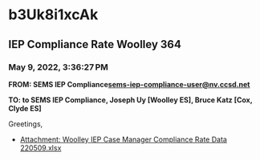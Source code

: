 # b3Uk8i1xcAk
## IEP Compliance Rate Woolley 364
### May 9, 2022, 3:36:27 PM
**FROM: SEMS IEP Compliance<sems-iep-compliance-user@nv.ccsd.net>**

**TO: to SEMS IEP Compliance, Joseph Uy [Woolley ES], Bruce Katz [Cox, Clyde ES]**


Greetings,  





* [Attachment: Woolley IEP Case Manager Compliance Rate Data 220509.xlsx](b3Uk8i1xcAk-attachment-1.xlsx)
